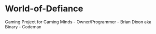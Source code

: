 # World-of-Defiance
Gaming Project for Gaming Minds - Owner/Programmer - Brian Dixon aka Binary - Codeman

